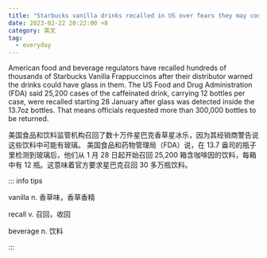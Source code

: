 ```yaml
---
title: "Starbucks vanilla drinks recalled in US over fears they may contain glass"
date: 2023-02-22 20:22:00 +8
category: 英文
tag:
  - everyday
---
```


American food and beverage regulators have recalled hundreds of thousands of Starbucks Vanilla Frappuccinos after their distributor warned the drinks could have glass in them. The US Food and Drug Administration (FDA) said 25,200 cases of the caffeinated drink, carrying 12 bottles per case, were recalled starting 28 January after glass was detected inside the 13.7oz bottles. That means officials requested more than 300,000 bottles to be returned.

美国食品和饮料监管机构召回了数十万件星巴克香草星冰乐，因为其经销商警告说这些饮料中可能有玻璃。 美国食品和药物管理局（FDA）说，在 13.7 盎司的瓶子里检测到玻璃后，他们从 1 月 28 日起开始召回 25,200 箱含咖啡因的饮料，每箱中有 12 瓶。这意味着官方要求星巴克召回 30 多万瓶饮料。

::: info tips

vanilla n. 香草味，香草香精

recall v. 召回，收回

beverage n. 饮料

:::
